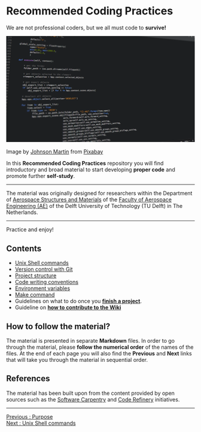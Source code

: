 # Recommended Coding Practices

We are not professional coders, but we all must code to **survive!** 

![code-1084923_1280](uploads/857a7670be55fd972ab8b9b91a40b973/code-1084923_1280.png)

Image by [Johnson Martin](https://pixabay.com/users/johnsonmartin-724525/?utm_source=link-attribution&amp;utm_medium=referral&amp;utm_campaign=image&amp;utm_content=1084923") from [Pixabay](https://pixabay.com/?utm_source=link-attribution&amp;utm_medium=referral&amp;utm_campaign=image&amp;utm_content=1084923)

In this **Recommended Coding Practices** repository you will find introductory and broad material to start developing **proper code** and promote further **self-study**. 

_______________________

The material was originally designed for researchers within the Department of [Aerospace Structures and Materials](https://www.tudelft.nl/lr/organisatie/afdelingen/aerospace-structures-and-materials) of the [Faculty of Aerospace Engineering (AE)](https://www.tudelft.nl/en/ae) of the Delft University of Technology (TU Delft) in The Netherlands. 
________________________

Practice and enjoy!

## Contents

- [Unix Shell commands](Unix-Shell-Commands)
- [Version control with Git](Version-Control-with-Git)
- [Project structure](Project-Structure)
- [Code writing conventions](Coding-Conventions)  
- [Environment variables](Environment-Variables) 
- [Make command](Make-Command)
- Guidelines on what to do once you [**finish a project**](What-to-do-once-I-finish).
- Guideline on [**how to contribute to the Wiki**](How-to-Change-the-Wiki)


## How to follow the material?

The material is presented in separate **Markdown** files. In order to go through the material, please **follow the numerical order** of the names of the files. At the end of each page you will also find the **Previous** and **Next** links that will take you through the material in sequential order.


## References

The material has been built upon from the content provided by open sources such as the [Software Carpentry](https://software-carpentry.org/) and [Code Refinery](https://coderefinery.org/) initiatives.

_________________________

[Previous : Purpose](Purpose)  
[Next     : Unix Shell commands](Unix-Shell-Commands)